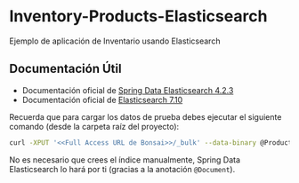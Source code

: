 # Inventory-Products-Elasticsearch
Ejemplo de aplicación de Inventario usando Elasticsearch

## Documentación Útil
- Documentación oficial de [Spring Data Elasticsearch 4.2.3](https://docs.spring.io/spring-data/elasticsearch/docs/4.2.3/reference/html/#new-features)
- Documentación oficial de [Elasticsearch 7.10](https://www.elastic.co/guide/en/elasticsearch/reference/7.10/index.html)

Recuerda que para cargar los datos de prueba debes ejecutar el siguiente comando (desde la carpeta raíz del proyecto):
```bash
curl -XPUT '<<Full Access URL de Bonsai>>/_bulk' --data-binary @Products_raw.json -H 'Content-Type: application/json'
```
No es necesario que crees el índice manualmente, Spring Data Elasticsearch lo hará por ti (gracias a la anotación `@Document`).
